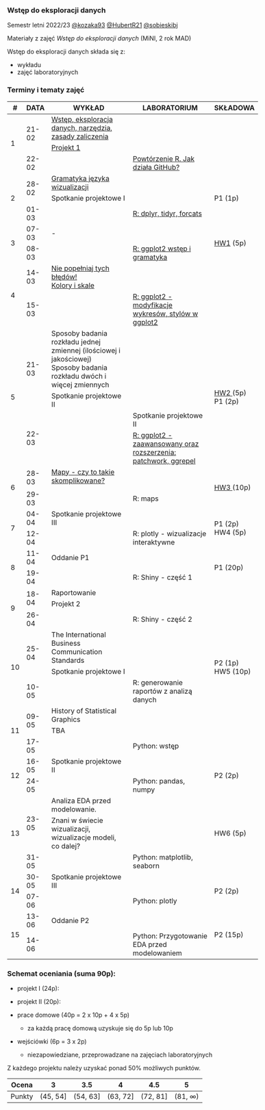 ### Wstęp do eksploracji danych

Semestr letni 2022/23 [@kozaka93](https://github.com/kozaka93) [@HubertR21](https://github.com/HubertR21) [@sobieskibj](https://github.com/sobieskibj)

Materiały z zajęć *Wstęp do eksploracji danych* (MiNI, 2 rok MAD)

Wstęp do eksploracji danych składa się z:

-   wykładu
-   zajęć laboratoryjnych

### Terminy i tematy zajęć 

<table style="undefined;table-layout: fixed; width: 666px">
<colgroup>
<col style="width: 24.233334px">
<col style="width: 57.233334px">
<col style="width: 190.233334px">
<col style="width: 190.233334px">
<col style="width: 93.116667px">
</colgroup>
<thead>
  <tr>
    <th>#</th>
    <th>DATA</th>
    <th>WYKŁAD</th>
    <th>LABORATORIUM</th>
    <th>SKŁADOWA</th>
  </tr>
</thead>
<tbody>
  <tr>
    <td rowspan="4">1</td>
    <td rowspan="3">21-02</td>
    <td rowspan="2"><a href=https://github.com/MI2-Education/2023L-ExploratoryDataAnalysis/blob/main/lectures/L1-intro.pdf  target="_blank" rel="noopener noreferrer">Wstęp, eksploracja danych, narzędzia, zasady zaliczenia</a></td>
    <td rowspan="3"></td>
    <td rowspan="4"></td>
  </tr>
  <tr>
  </tr>
  <tr>
    <td><a href=https://github.com/MI2-Education/2023L-ExploratoryDataAnalysis/tree/main/projects/project1 target="_blank" rel="noopener noreferrer">Projekt 1</a></td>
  </tr>
  <tr>
    <td>22-02</td>
    <td></td>
    <td><a href=https://github.com/MI2-Education/2023L-ExploratoryDataAnalysis/tree/main/labs/lab1  target="_blank" rel="noopener noreferrer">Powtórzenie R. Jak działa GitHub?</a></td>
  </tr>
  <tr>
    <td rowspan="4">2</td>
    <td rowspan="2">28-02</td>
    <td><a href=https://github.com/MI2-Education/2023L-ExploratoryDataAnalysis/blob/main/lectures/L2-visualization-grammar.pdf target="_blank" rel="noopener noreferrer">Gramatyka języka wizualizacji</a></td>
    <td rowspan="2"></td>
    <td rowspan="4">P1 (1p)</td>
  </tr>
  <tr>
    <td>Spotkanie projektowe I</td>
  </tr>
  <tr>
    <td rowspan="2">01-03</td>
    <td rowspan="2"></td>
    <td rowspan="2"><a href=https://github.com/MI2-Education/2023L-ExploratoryDataAnalysis/tree/main/labs/lab2 target="_blank" rel="noopener noreferrer">R: dplyr, tidyr, forcats</a></td>
  </tr>
  <tr>
  </tr>
  <tr>
    <td rowspan="4">3</td>
    <td rowspan="2">07-03</td>
    <td rowspan="2">-</td>
    <td rowspan="2"></td>
    <td rowspan="4"><a href=https://github.com/MI2-Education/2023L-ExploratoryDataAnalysis/issues/44 target="_blank" rel="noopener noreferrer">HW1</a> (5p)</td>
  </tr>
  <tr>
  </tr>
  <tr>
    <td rowspan="2">08-03</td>
    <td rowspan="2"></td>
    <td rowspan="2"><a href=https://github.com/MI2-Education/2023L-ExploratoryDataAnalysis/tree/main/labs/lab3 target="_blank" rel="noopener noreferrer">R: ggplot2 wstęp i gramatyka</a></td>
  </tr>
  <tr>
  </tr>
  <tr>
    <td rowspan="4">4</td>
    <td rowspan="2">14-03</td>
    <td><a href=https://github.com/MI2-Education/2023L-ExploratoryDataAnalysis/blob/main/lectures/L4-color-scales.pdf target="_blank" rel="noopener noreferrer">Nie popełniaj tych błędów! <br> Kolory i skale</a></td>
    <td rowspan="2"></td>
    <td rowspan="4"></td>
  </tr>
  <tr>
  </tr>
  <tr>
    <td rowspan="2">15-03</td>
    <td rowspan="2"></td>
    <td rowspan="2"><a href=https://github.com/MI2-Education/2023L-ExploratoryDataAnalysis/tree/main/labs/lab4 target="_blank" rel="noopener noreferrer">R: ggplot2 - modyfikacje wykresów, stylów w ggplot2</a></td>
  </tr>
  <tr>
  </tr>
  <tr>
    <td rowspan="4">5</td>
    <td rowspan="2">21-03</td>
    <td>Sposoby badania rozkładu jednej zmiennej (ilościowej i jakościowej)<br>Sposoby badania rozkładu dwóch i więcej zmiennych</td>
    <td rowspan="2"></td>
    <td rowspan="4"><a href=https://github.com/MI2-Education/2023L-ExploratoryDataAnalysis/issues/94 target="_blank" rel="noopener noreferrer">HW2 </a>(5p)<br>P1 (2p)</td>
  </tr>
  <tr>
    <td>Spotkanie projektowe II</td>
  </tr>
  <tr>
    <td rowspan="2">22-03</td>
    <td rowspan="2"></td>
    <td>Spotkanie projektowe II</td>
  </tr>
  <tr>
    <td><a href= https://github.com/MI2-Education/2023L-ExploratoryDataAnalysis/tree/main/labs/lab5 target="_blank" rel="noopener noreferrer">R: ggplot2 - zaawansowany oraz rozszerzenia: patchwork, ggrepel</a></td>
  </tr>
  <tr>
    <td rowspan="4">6</td>
    <td rowspan="2">28-03</td>
    <td><a href= https://github.com/MI2-Education/2023L-ExploratoryDataAnalysis/blob/main/lectures/L6-maps-dashboards.pdf target="_blank" rel="noopener noreferrer">Mapy - czy to takie skomplikowane?</a></td>
    <td rowspan="2"></td>
    <td rowspan="4"><a href=https://github.com/MI2-Education/2023L-ExploratoryDataAnalysis/issues/95 target="_blank" rel="noopener noreferrer"> HW3 </a>(10p)</td>
  </tr>
  <tr>
    <td><a href= https://github.com/MI2-Education/2023L-ExploratoryDataAnalysis/blob/main/lectures/L6-maps-dashboards.pdf target="_blank" rel="noopener noreferrer"Dashboards</a></td>
  </tr>
  <tr>
    <td rowspan="2">29-03</td>
    <td rowspan="2"></td>
    <td rowspan="2">R: maps</td>
  </tr>
  <tr>
  </tr>
  <tr>
    <td rowspan="4">7</td>
    <td rowspan="2">04-04</td>
    <td rowspan="2">Spotkanie projektowe III</td>
    <td rowspan="2"></td>
    <td rowspan="4">P1 (2p)<br>HW4 (5p) </td>
  </tr>
  <tr>
  </tr>
  <tr>
    <td rowspan="2">12-04</td>
    <td rowspan="2"></td>
    <td rowspan="2">R: plotly - wizualizacje interaktywne </td>
  </tr>
  <tr>
  </tr>
  <tr>
    <td rowspan="4">8</td>
    <td rowspan="2">11-04</td>
    <td rowspan="2">Oddanie P1</td>
    <td rowspan="2"></td>
    <td rowspan="4">P1 (20p)</td>
  </tr>
  <tr>
  </tr>
  <tr>
    <td rowspan="2">19-04</td>
    <td rowspan="2"></td>
    <td rowspan="2">R: Shiny - część 1</td>
  </tr>
  <tr>
  </tr>
  <tr>
    <td rowspan="4">9</td>
    <td rowspan="2">18-04</td>
    <td>Raportowanie </td>
    <td rowspan="2"></td>
    <td rowspan="4"></td>
  </tr>
  <tr>
    <td>Projekt 2</td>
  </tr>
  <tr>
    <td rowspan="2">26-04</td>
    <td rowspan="2"></td>
    <td rowspan="2">R: Shiny - część 2</td>
  </tr>
  <tr>
  </tr>
  <tr>
    <td rowspan="4">10</td>
    <td rowspan="2">25-04</td>
    <td>The International Business Communication Standards</td>
    <td rowspan="2"></td>
    <td rowspan="4">P2 (1p)<br>HW5 (10p)</td>
  </tr>
  <tr>
    <td>Spotkanie projektowe I</td>
  </tr>
  <tr>
    <td rowspan="2">10-05</td>
    <td rowspan="2"></td>
    <td rowspan="2">R: generowanie raportów z analizą danych</td>
  </tr>
  <tr>
  </tr>
  <tr>
    <td rowspan="4">11</td>
    <td rowspan="2">09-05</td>
    <td>History of Statistical Graphics</td>
    <td rowspan="2"></td>
    <td rowspan="4"></td>
  </tr>
  <tr>
    <td>TBA</td>
  </tr>
  <tr>
    <td rowspan="2">17-05</td>
    <td rowspan="2"></td>
    <td rowspan="2">Python: wstęp</td>
  </tr>
  <tr>
  </tr>
  <tr>
    <td rowspan="4">12</td>
    <td rowspan="2">16-05</td>
    <td rowspan="2">Spotkanie projektowe II</td>
    <td rowspan="2"></td>
    <td rowspan="4">P2 (2p)</td>
  </tr>
  <tr>
  </tr>
  <tr>
    <td rowspan="2">24-05</td>
    <td rowspan="2"></td>
    <td rowspan="2">Python: pandas, numpy</td>
  </tr>
  <tr>
  </tr>
  <tr>
    <td rowspan="4">13</td>
    <td rowspan="2">23-05</td>
    <td>Analiza EDA przed modelowanie.</td>
    <td rowspan="2"></td>
    <td rowspan="4">HW6 (5p)</td>
  </tr>
  <tr>
    <td>Znani w świecie wizualizacji, wizualizacje modeli, co dalej?</td>
  </tr>
  <tr>
    <td rowspan="2">31-05</td>
    <td rowspan="2"></td>
    <td rowspan="2">Python: matplotlib, seaborn</td>
  </tr>
  <tr>
  </tr>
  <tr>
    <td rowspan="4">14</td>
    <td rowspan="2">30-05</td>
    <td rowspan="2">Spotkanie projektowe III</td>
    <td rowspan="2"></td>
    <td rowspan="4">P2 (2p)</td>
  </tr>
  <tr>
  </tr>
  <tr>
    <td rowspan="2">07-06</td>
    <td rowspan="2"></td>
    <td rowspan="2">Python: plotly</td>
  </tr>
  <tr>
  </tr>
  <tr>
    <td rowspan="4">15</td>
    <td rowspan="2">13-06</td>
    <td rowspan="2">Oddanie P2</td>
    <td rowspan="2"></td>
    <td rowspan="4">P2 (15p)</td>
  </tr>
  <tr>
  </tr>
  <tr>
    <td rowspan="2">14-06</td>
    <td rowspan="2"></td>
    <td rowspan="2">Python: Przygotowanie EDA przed modelowaniem</td>
  </tr>
  <tr>
  </tr>
</tbody>
</table>


### Schemat oceniania (suma 90p):

- projekt I (24p):

- projekt II (20p):

- prace domowe (40p = 2 x 10p + 4 x 5p)
	- za każdą pracę domową uzyskuje się do 5p lub 10p

- wejściówki (6p = 3 x 2p)
	- niezapowiedziane, przeprowadzane na zajęciach laboratoryjnych 
    
    
Z każdego projektu należy uzyskać ponad 50% możliwych punktów.

| Ocena |  3 | 3.5 | 4 | 4.5 | 5 |
|:---:|:---:|:---:|:---:|:---:|:---:|
| Punkty   | (45, 54] | (54, 63] | (63, 72] | (72, 81] | (81, ∞) |
